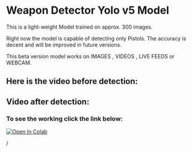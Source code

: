 # Weapon Detector Yolo v5 Model

This is a light-weight Model trained on approx. 300 images.

Right now the model is capable of detecting only Pistols. The accuracy is decent and will be improved in future versions.

This beta version model works on IMAGES , VIDEOS , LIVE FEEDS or WEBCAM.

## Here is the video before detection:



## Video after detection:



### To see the working click the link below:
<a href="[https://colab.research.google.com/github/ultralytics/yolov5/blob/master/tutorial.ipyn](https://colab.research.google.com/drive/1hcmFVdnJzh0cziNYqtqXmj7b7PhQTcKv#scrollTo=Mi8RwWG9LuHf)b"><img src="https://colab.research.google.com/assets/colab-badge.svg" alt="Open In Colab"></a>

/